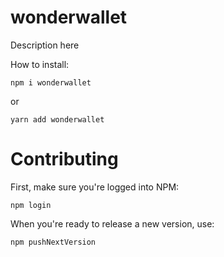 # wonderwallet
Description here

How to install:
```
npm i wonderwallet
```
or
```
yarn add wonderwallet
```

# Contributing

First, make sure you're logged into NPM:
```
npm login
```

When you're ready to release a new version, use:
```
npm pushNextVersion
```
